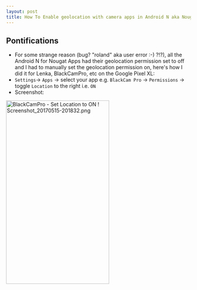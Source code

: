 ```yaml
---
layout: post
title: How To Enable geolocation with camera apps in Android N aka Nougat
---
```


## Pontifications

* For some strange reason (bug? "roland" aka user error :-) ?!?), all the Android N for Nougat Apps had their geolocation permission set to off and I had to manually set the geolocation permission on, here's how I did it for Lenka, BlackCamPro, etc on the Google Pixel XL:
* ```Settings```-> ```Apps``` -> select your app e.g. ```BlackCam Pro``` -> ```Permissions```  -> toggle ```Location``` to the right i.e. ```ON```
* Screenshot:

<a data-flickr-embed="true"  href="https://www.flickr.com/photos/roland/34302989020/in/datetaken/" title="BlackCamPro - Set Location to ON ! Screenshot_20170515-201832.png"><img src="https://c1.staticflickr.com/5/4192/34302989020_2c9f43e704.jpg" width="281" height="500" alt="BlackCamPro - Set Location to ON ! Screenshot_20170515-201832.png"></a><script async src="//embedr.flickr.com/assets/client-code.js" charset="utf-8"></script>